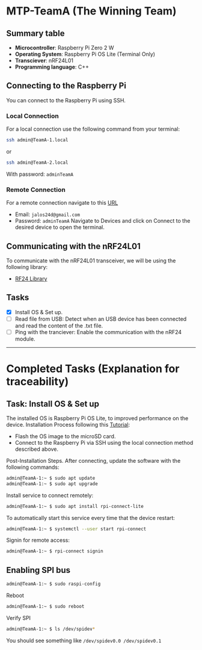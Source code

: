 # MTP-TeamA (The Winning Team)

## Summary table
- **Microcontroller**: Raspberry Pi Zero 2 W
- **Operating System**: Raspberry Pi OS Lite (Terminal Only)
- **Transciever**: nRF24L01
- **Programming language**: C++

## Connecting to the Raspberry Pi
You can connect to the Raspberry Pi using SSH.

### Local Connection
For a local connection use the following command from your terminal:
```bash
ssh admin@TeamA-1.local
```
or
```bash
ssh admin@TeamA-2.local
```
With password: `adminTeamA`


### Remote Connection
For a remote connection navigate to this [URL](https://connect.raspberrypi.com/devices)
- Email: `jalos24d@gmail.com`
- Password: `adminTeamA`
Navigate to Devices and click on Connect to the desired device to open the terminal.

## Communicating with the nRF24L01
To communicate with the nRF24L01 transceiver, we will be using the following library:
- [RF24 Library](https://github.com/nRF24/RF24)

## Tasks
- [x] Install OS & Set up.
- [ ] Read file from USB: Detect when an USB device has been connected and read the content of the .txt file.
- [ ] Ping with the tranciever: Enable the communication with the nRF24 module.

----
# Completed Tasks (Explanation for traceability)

## Task: Install OS & Set up
The installed OS is Raspberry Pi OS Lite, to improved performance on the device.
Installation Process following this [Tutorial](https://www.youtube.com/watch?v=uG8bX8IdBVs):
- Flash the OS image to the microSD card.
- Connect to the Raspberry Pi via SSH using the local connection method described above.
  
Post-Installation Steps. After connecting, update the software with the following commands:
```bash
admin@TeamA-1:~ $ sudo apt update
admin@TeamA-1:~ $ sudo apt upgrade
```
Install service to connect remotely:
```bash
admin@TeamA-1:~ $ sudo apt install rpi-connect-lite
```
To automatically start this service every time that the device restart:
```bash
admin@TeamA-1:~ $ systemctl --user start rpi-connect
```
Signin for remote access:
```bash
admin@TeamA-1:~ $ rpi-connect signin
```
## Enabling SPI bus
```bash
admin@TeamA-1:~ $ sudo raspi-config
```
Reboot
```bash
admin@TeamA-1:~ $ sudo reboot
```
Verify SPI
```bash
admin@TeamA-1:~ $ ls /dev/spidev*
```
You should see something like `/dev/spidev0.0 /dev/spidev0.1`




